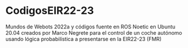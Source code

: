 # CodigosEIR22-23
Mundos de Webots 2022a y códigos fuente en ROS Noetic en Ubuntu 20.04 creados por Marco Negrete para el control de un coche autónomo usando lógica probabilística a presentarse en la EIR22-23 (FMR) 
